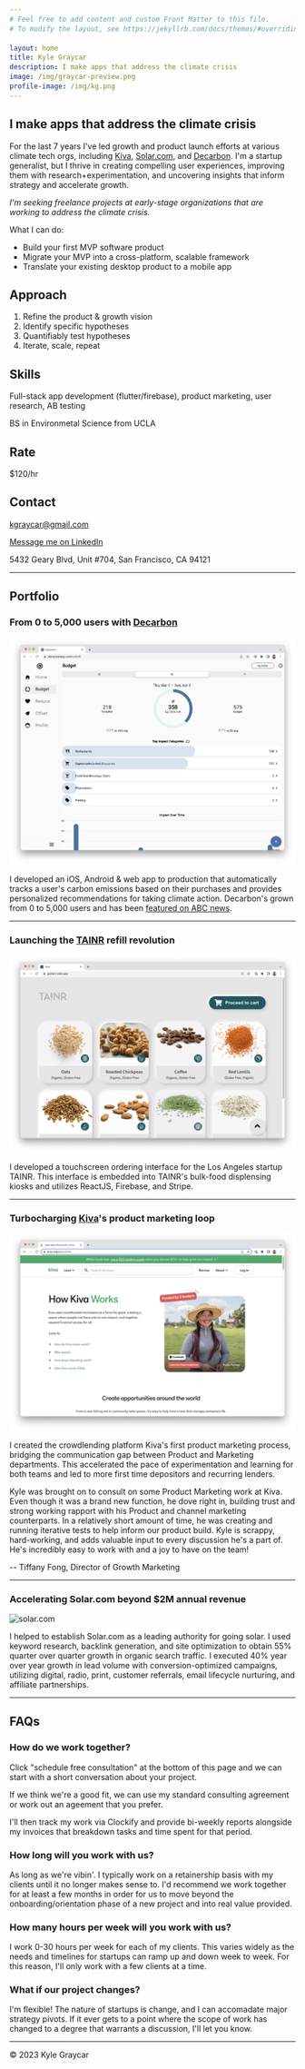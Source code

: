 ```yaml
---
# Feel free to add content and custom Front Matter to this file.
# To modify the layout, see https://jekyllrb.com/docs/themes/#overriding-theme-defaults

layout: home
title: Kyle Graycar
description: I make apps that address the climate crisis
image: /img/graycar-preview.png
profile-image: /img/kg.png
---
```


## I make apps that address the climate crisis

For the last 7 years I've led growth and product launch efforts at various climate tech orgs, including [Kiva][kiva], [Solar.com][solar.com], and [Decarbon][decarbon]. I'm a startup generalist, but I thrive in creating compelling user experiences, improving them with research+experimentation, and uncovering insights that inform strategy and accelerate growth. 

*I'm seeking freelance projects at early-stage organizations that are working to address the climate crisis.*

What I can do:
- Build your first MVP software product
- Migrate your MVP into a cross-platform, scalable framework
- Translate your existing desktop product to a mobile app

## Approach
1. Refine the product & growth vision
2. Identify specific hypotheses
3. Quantifiably test hypotheses
4. Iterate, scale, repeat

## Skills
Full-stack app development (flutter/firebase), product marketing, user research, AB testing

BS in Environmetal Science from UCLA

## Rate
$120/hr

## Contact
kgraycar@gmail.com

[Message me on LinkedIn][linkedin]

5432 Geary Blvd, Unit #704, San Francisco, CA 94121

___

## Portfolio

### From 0 to 5,000 users with [Decarbon][decarbon]

![decarbon web app](/img/decarbon-desktop.png)

I developed an iOS, Android & web app to production that automatically tracks a user's carbon emissions based on their purchases and provides personalized recommendations for taking climate action. Decarbon's grown from 0 to 5,000 users and has been [featured on ABC news][abc-feature]. 

___

### Launching the [TAINR][tainr] refill revolution

![tainr](/img/TAINR.png)

I developed a touchscreen ordering interface for the Los Angeles startup TAINR. This interface is embedded into TAINR's bulk-food displensing kiosks and utilizes ReactJS, Firebase, and Stripe. 

___

### Turbocharging [Kiva][kiva]'s product marketing loop

![kiva](/img/kiva.png)

I created the crowdlending platform Kiva's first product marketing process, bridging the communication gap between Product and Marketing departments. This accelerated the pace of experimentation and learning for both teams and led to more first time depositors and recurring lenders.

>
Kyle was brought on to consult on some Product Marketing work at Kiva. Even though it was a brand new function, he dove right in, building trust and strong working rapport with his Product and channel marketing counterparts. In a relatively short amount of time, he was creating and running iterative tests to help inform our product build. Kyle is scrappy, hard-working, and adds valuable input to every discussion he's a part of. He's incredibly easy to work with and a joy to have on the team! 
>
-- Tiffany Fong, Director of Growth Marketing

___

### Accelerating Solar.com beyond $2M annual revenue

![solar.com](/img/solar.com.png)

I helped to establish Solar.com as a leading authority for going solar. I used keyword research, backlink generation, and site optimization to obtain 55% quarter over quarter growth in organic search traffic. I executed 40% year over year growth in lead volume with conversion-optimized campaigns, utilizing digital, radio, print, customer referrals, email lifecycle nurturing, and affiliate partnerships.

___

## FAQs

### How do we work together?

Click "schedule free consultation" at the bottom of this page and we can start with a short conversation about your project. 

If we think we're a good fit, we can use my standard consulting agreement or work out an ageement that you prefer. 

I'll then track my work via Clockify and provide bi-weekly reports alongside my invoices that breakdown tasks and time spent for that period.

### How long will you work with us?

As long as we're vibin'. I typically work on a retainership basis with my clients until it no longer makes sense to. I'd recommend we work together for at least a few months in order for us to move beyond the onboarding/orientation phase of a new project and into real value provided.

### How many hours per week will you work with us?

I work 0-30 hours per week for each of my clients. This varies widely as the needs and timelines for startups can ramp up and down week to week. For this reason, I'll only work with a few clients at a time.

### What if our project changes?

I'm flexible! The nature of startups is change, and I can accomadate major strategy pivots. If it ever gets to a point where the scope of work has changed to a degree that warrants a discussion, I'll let you know.

___

© 2023 Kyle Graycar

[kiva]: https://kiva.org
[solar.com]: https://solar.com
[decarbon]: https://decarbonapp.com
[abc-feature]: https://www.youtube.com/watch?v=0B0_0PgEJFc
[tainr]: https://gotainr.com
[linkedin]: https://www.linkedin.com/in/kgraycar/